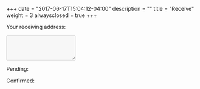 +++
date = "2017-06-17T15:04:12-04:00"
description = ""
title = "Receive"
weight = 3
alwaysclosed = true
+++

<script src="../js/receive.js" defer></script>

Your receiving address:
<textarea id="address" disabled="disabled" rows=4></textarea>

Pending:

Confirmed: